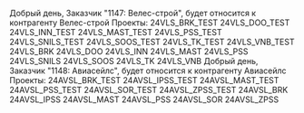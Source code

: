 Добрый день, Заказчик "1147: Велес-строй", будет относится к контрагенту Велес-строй
Проекты:
24VLS_BRK_TEST
24VLS_DOO_TEST
24VLS_INN_TEST
24VLS_MAST_TEST
24VLS_PSS_TEST
24VLS_SNILS_TEST
24VLS_SOOS_TEST
24VLS_TK_TEST
24VLS_VNB_TEST
24VLS_BRK
24VLS_DOO
24VLS_INN
24VLS_MAST
24VLS_PSS
24VLS_SNILS
24VLS_SOOS
24VLS_TK
24VLS_VNB
Добрый день, Заказчик "1148: Авиасейлс", будет относится к контрагенту Авиасейлс
Проекты:
24AVSL_BRK_TEST
24AVSL_IPSS_TEST
24AVSL_MAST_TEST
24AVSL_PSS_TEST
24AVSL_SOR_TEST
24AVSL_ZPSS_TEST
24AVSL_BRK
24AVSL_IPSS
24AVSL_MAST
24AVSL_PSS
24AVSL_SOR
24AVSL_ZPSS